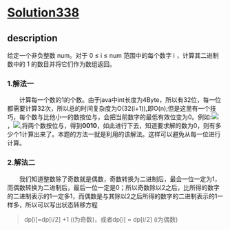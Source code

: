 # [Solution338](https://leetcode-cn.com/problems/counting-bits/)
## description
给定一个非负整数 num。对于 0 ≤ i ≤ num 范围中的每个数字 i ，计算其二进制数中的 1 的数目并将它们作为数组返回。
### 1.解法一
&emsp;&emsp;计算每一个数的1的个数。由于java中int长度为4Byte，所以有32位，每一位都需要计算32次，所以总的时间复杂度为O(32(i+1)),即O(n);但是这里有一个技巧，每个数与比他小一的数按位与，会把当前数字的最低有效位变为0。例如:<img src="http://chart.googleapis.com/chart?cht=tx&chl= (3)_{10}=(0011)_2" style="border:none;">，<img src="http://chart.googleapis.com/chart?cht=tx&chl= (2)_{10}=(0010)_2" style="border:none;">,将两个数按位与，得到**0010**，如此进行下去，知道要求解的数为0，则有多少个1计算出来了。本题的方法一就是利用的该解法。这样可以避免从每一位进行计算。
### 2.解法二
&emsp;&emsp;我们知道整数除了奇数就是偶数，奇数转换为二进制后，最会一位一定为1，而偶数转换为二进制后，最后一位一定是0；所以奇数除以2之后，比所得的数字的二进制表示的1一定多1，而偶数是与其除以2之后所得的数字的二进制表示的1一样多，所以可以写出状态转移方程
>dp[i]=dp[i/2] +1 (i为奇数)，或者dp[i] = dp[i/2] (i为偶数)

